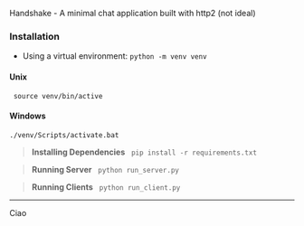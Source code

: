 Handshake - A minimal chat application built with http2 (not ideal)

### Installation

- Using a virtual environment:
    ```python -m venv venv```

#### Unix
     source venv/bin/active

#### Windows
```
./venv/Scripts/activate.bat
```

> **Installing Dependencies**
  ``` pip install -r requirements.txt```

> **Running Server**
  ``` python run_server.py```

> **Running Clients**
  ``` python run_client.py```


---
  Ciao
